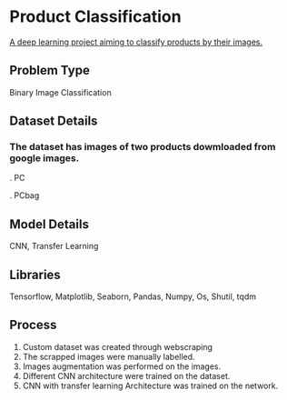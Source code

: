 # Product Classification

 [A deep learning project aiming to classify products by their images.](https://stenzr.medium.com/deep-learning-in-retail-product-classification-a-use-case-b8258d471195)

## Problem Type
 Binary Image Classification

## Dataset Details

### The dataset has images of two products dowmloaded from google images. 
 . PC    

 . PCbag

## Model Details
 CNN, Transfer Learning

## Libraries
 Tensorflow, Matplotlib, Seaborn, Pandas, Numpy, Os, Shutil, tqdm

## Process

1. Custom dataset was created through webscraping
2. The scrapped images were manually labelled.
3. Images augmentation was performed on the images.
4. Different CNN architecture were trained on the dataset.
5. CNN with transfer learning Architecture was trained on the network.
